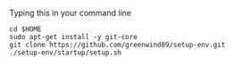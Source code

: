 
Typing this in your command line

	cd $HOME
	sudo apt-get install -y git-core
	git clone https://github.com/greenwind89/setup-env.git
	./setup-env/startup/setup.sh
